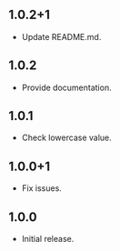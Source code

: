 ## 1.0.2+1

- Update README.md.

## 1.0.2

- Provide documentation.

## 1.0.1

- Check lowercase value.

## 1.0.0+1

- Fix issues.

## 1.0.0

- Initial release.